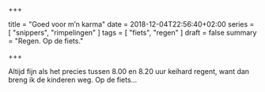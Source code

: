 +++

title =  "Goed voor m’n karma"
date = 2018-12-04T22:56:40+02:00
series = [ "snippers", "rimpelingen" ] 
tags = [ "fiets", "regen" ] 
draft = false
summary = "Regen. Op de fiets."

+++

Altijd fijn als het precies tussen 8.00 en 8.20 uur keihard regent, want dan breng ik de kinderen weg. Op de fiets…